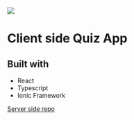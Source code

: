 <img src="https://i.imgur.com/o9aewCw.png" width="full">

# Client side Quiz App

## Built with 

- React
- Typescript
- Ionic Framework

 [Server side repo](https://github.com/carolinahagman/quiz-app-BE)
